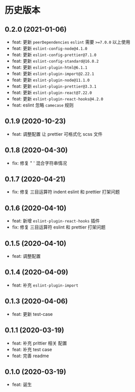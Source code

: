 # 历史版本

## 0.2.0 (2021-01-06)
* feat: 更新 `peerDependencies` `eslint` 需要 `>=7.0.0` 以上使用
* feat: 更新 `eslint-config-node@4.1.0`
* feat: 更新 `eslint-config-prettier@7.1.0`
* feat: 更新 `eslint-config-standard@16.0.2`
* feat: 更新 `eslint-plugin-html@6.1.1`
* feat: 更新 `eslint-plugin-import@2.22.1`
* feat: 更新 `eslint-plugin-node@11.1.0`
* feat: 更新 `eslint-plugin-prettier@3.3.1`
* feat: 更新 `eslint-plugin-react@7.22.0`
* feat: 更新 `eslint-plugin-react-hooks@4.2.0`
* feat: eslint 忽略 `camecase` 规则
## 0.1.9 (2020-10-23)
* feat: 调整配置 让 prettier 可格式化 scss 文件

## 0.1.8 (2020-04-30)
* fix: 修复 " ' 混合字符串情况

## 0.1.7 (2020-04-21)
* fix: 修复 三目运算符 indent eslint 和 prettier 打架问题
## 0.1.6 (2020-04-10)
* feat: 新增 `eslint-plugin-react-hooks` 插件
* fix: 修复 三目运算符 eslint 和 prettier 打架问题

## 0.1.5 (2020-04-10)
* feat: 调整配置

## 0.1.4 (2020-04-09)
* feat: 补充 `eslint-plugin-import`

## 0.1.3 (2020-04-06)
* feat: 更新 test-case

## 0.1.1 (2020-03-19)
* feat: 补充 prittier 相关 配置
* feat: 补充 test case
* feat: 完善 readme

## 0.1.0 (2020-03-19)
* feat: 诞生